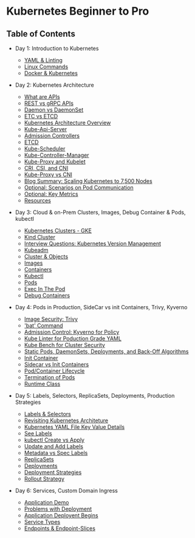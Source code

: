 # Kubernetes Beginner to Pro

## Table of Contents

- Day 1: Introduction to Kubernetes
  - [YAML & Linting](docs/day1/yaml_and_linting.md)
  - [Linux Commands](docs/day1/linux_commands.md)
  - [Docker & Kubernetes](docs/day1/docker_and_kubernetes.md)


- Day 2: Kubernetes Architecture
  - [What are APIs](docs/day2/api.md)
  - [REST vs gRPC APIs](docs/day2/rest-grpc-api.md)
  - [Daemon vs DaemonSet](docs/day2/daemon-vs-daemonset.md)
  - [ETC vs ETCD](docs/day2/etc-vs-etcd.md)
  - [Kubernetes Architecture Overview](docs/day2/kubernetes-architecture-overview.md)
  - [Kube-Api-Server](docs/day2/kube-api-server.md)
  - [Admission Controllers](docs/day2/admission-controllers.md)
  - [ETCD](docs/day2/etcd.md)
  - [Kube-Scheduler](docs/day2/kube-scheduler.md)
  - [Kube-Controller-Manager](docs/day2/kube-controller-manager.md)
  - [Kube-Proxy and Kubelet](docs/day2/kube-proxy-and-kubelet.md)
  - [CRI, CSI, and CNI](docs/day2/cri-csi-cni.md)
  - [Kube-Proxy vs CNI](docs/day2/kube-proxy-vs-cni.md)
  - [Blog Summary: Scaling Kubernetes to 7,500 Nodes](docs/day2/scaling-kubernetes-to-7500-nodes-summary.md)
  - [Optional: Scenarios on Pod Communication](docs/day2/scenarios-on-pod-communication.md)
  - [Optional: Key Metrics](docs/day2/key-metrics.md)
  - [Resources](docs/day2/resources.md)

- Day 3: Cloud & on-Prem Clusters, Images, Debug Container & Pods, kubectl
  - [Kubernetes Clusters - GKE](docs/day3/kubernetes-clusters.md)
  - [Kind Cluster](docs/day3/kind-cluster.md)
  - [Interview Questions: Kubernetes Version Management](docs/day3/interview-questions.md)
  - [Kubeadm](docs/day3/kubeadm.md)
  - [Cluster & Objects](docs/day3/cluster-and-objects.md)
  - [Images](docs/day3/docker-containers.md)
  - [Containers](docs/day3/understanding-containers.md)
  - [Kubectl](docs/day3/kubectl.md)
  - [Pods](docs/day3/pods.md)
  - [Exec In The Pod](docs/day3/exec-in-the-pod.md)
  - [Debug Containers](docs/day3/debug-containers.md)

- Day 4: Pods in Production, SideCar vs init Containers, Trivy, Kyverno
  - [Image Security: Trivy](docs/day4/image-security.md)
  - ['bat' Command](docs/day4/bat-command.md)
  - [Admission Control: Kyverno for Policy](docs/day4/kyverno.md)
  - [Kube Linter for Poduction Grade YAML](docs/day4/kube-linter.md)
  - [Kube Bench for Cluster Security](docs/day4/kube-bench.md)
  - [Static Pods, DaemonSets, Deployments, and Back-Off Algorithms](docs/day4/static-pods.md)
  - [Init Container](docs/day4/init-container.md)
  - [Sidecar vs Init Containers](docs/day4/sidecar-vs-init-containers.md)
  - [Pod/Container Lifecycle](docs/day4/container-cycle.md)
  - [Termination of Pods](docs/day4/termination-of-pods.md)
  - [Runtime Class](docs/day4/runtime-class.md)
    
- Day 5:  Labels, Selectors, ReplicaSets, Deployments, Production Strategies
  - [Labels & Selectors](docs/day5/labels-selectors.md)
  - [Revisiting Kubernetes Architeture](docs/day5/revisiting-kubernetes-architecture.md)
  - [Kubernetes YAML File Key Value Details](docs/day5/pod-yaml-file.md)
  - [See Labels](docs/day5/see-labels.md)
  - [kubectl Create vs Apply](docs/day5/kubectl-create-vs-apply.md)
  - [Update and Add Labels](docs/day5/update-and-add-labels.md)
  - [Metadata vs Spec Labels](docs/day5/metadata-vs-spec-labels.md)
  - [ReplicaSets](docs/day5/replicasets.md)
  - [Deployments](docs/day5/deployments.md)
  - [Deployment Strategies](docs/day5/deployment-strategy.md)
  - [Rollout Strategy](docs/day5/rollout-strategy.md)
 
- Day 6:  Services, Custom Domain Ingress
  - [Application Demo](docs/day6/labels-selectors.md)
  - [Problems with Deployment](docs/day6/problems-with-deployment.md)
  - [Application Deployent Begins](docs/day6/application-deployment-begins.md)
  - [Service Types](docs/day6/service-types.md)
  - [Endpoints & Endpoint-Slices](docs/day6/endpoints-and-endpoint-slices.md)
 



















